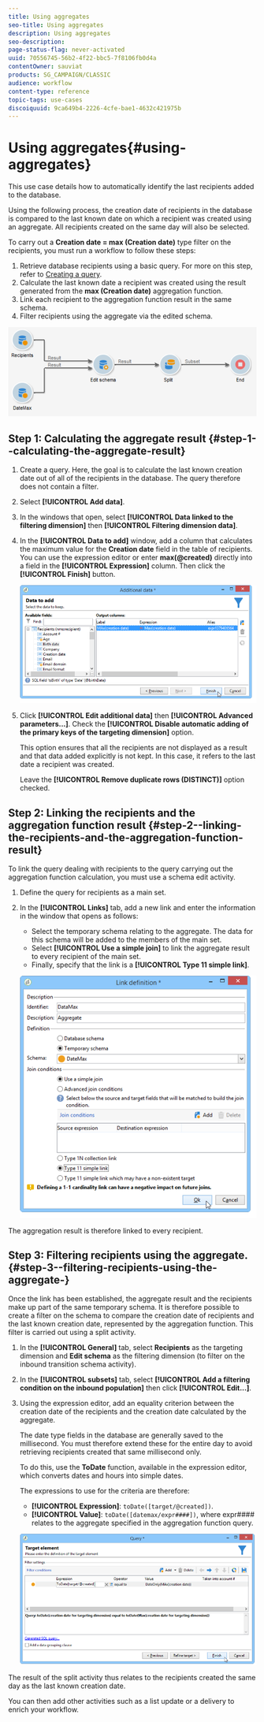 ```yaml
---
title: Using aggregates
seo-title: Using aggregates
description: Using aggregates
seo-description: 
page-status-flag: never-activated
uuid: 70556745-56b2-4f22-bbc5-7f8106fb0d4a
contentOwner: sauviat
products: SG_CAMPAIGN/CLASSIC
audience: workflow
content-type: reference
topic-tags: use-cases
discoiquuid: 9ca649b4-2226-4cfe-bae1-4632c421975b
---
```


# Using aggregates{#using-aggregates}

This use case details how to automatically identify the last recipients added to the database.

Using the following process, the creation date of recipients in the database is compared to the last known date on which a recipient was created using an aggregate. All recipients created on the same day will also be selected.

To carry out a **Creation date = max (Creation date)** type filter on the recipients, you must run a workflow to follow these steps:

1. Retrieve database recipients using a basic query. For more on this step, refer to [Creating a query](../../workflow/using/query.md#creating-a-query).
1. Calculate the last known date a recipient was created using the result generated from the **max (Creation date)** aggregation function.
1. Link each recipient to the aggregation function result in the same schema.
1. Filter recipients using the aggregate via the edited schema.

![](assets/datamanagement_usecase_1.png)

## Step 1: Calculating the aggregate result {#step-1--calculating-the-aggregate-result}

1. Create a query. Here, the goal is to calculate the last known creation date out of all of the recipients in the database. The query therefore does not contain a filter.
1. Select **[!UICONTROL Add data]**.
1. In the windows that open, select **[!UICONTROL Data linked to the filtering dimension]** then **[!UICONTROL Filtering dimension data]**.
1. In the **[!UICONTROL Data to add]** window, add a column that calculates the maximum value for the **Creation date** field in the table of recipients. You can use the expression editor or enter **max(@created)** directly into a field in the **[!UICONTROL Expression]** column. Then click the **[!UICONTROL Finish]** button. 

   ![](assets/datamanagement_usecase_2.png)

1. Click **[!UICONTROL Edit additional data]** then **[!UICONTROL Advanced parameters...]**. Check the **[!UICONTROL Disable automatic adding of the primary keys of the targeting dimension]** option.

   This option ensures that all the recipients are not displayed as a result and that data added explicitly is not kept. In this case, it refers to the last date a recipient was created.

   Leave the **[!UICONTROL Remove duplicate rows (DISTINCT)]** option checked.

## Step 2: Linking the recipients and the aggregation function result {#step-2--linking-the-recipients-and-the-aggregation-function-result}

To link the query dealing with recipients to the query carrying out the aggregation function calculation, you must use a schema edit activity.

1. Define the query for recipients as a main set.
1. In the **[!UICONTROL Links]** tab, add a new link and enter the information in the window that opens as follows:

    * Select the temporary schema relating to the aggregate. The data for this schema will be added to the members of the main set.
    * Select **[!UICONTROL Use a simple join]** to link the aggregate result to every recipient of the main set.
    * Finally, specify that the link is a **[!UICONTROL Type 11 simple link]**.

   ![](assets/datamanagement_usecase_3.png)

The aggregation result is therefore linked to every recipient.

## Step 3: Filtering recipients using the aggregate. {#step-3--filtering-recipients-using-the-aggregate-}

Once the link has been established, the aggregate result and the recipients make up part of the same temporary schema. It is therefore possible to create a filter on the schema to compare the creation date of recipients and the last known creation date, represented by the aggregation function. This filter is carried out using a split activity.

1. In the **[!UICONTROL General]** tab, select **Recipients** as the targeting dimension and **Edit schema** as the filtering dimension (to filter on the inbound transition schema activity). 
1. In the **[!UICONTROL subsets]** tab, select **[!UICONTROL Add a filtering condition on the inbound population]** then click **[!UICONTROL Edit...]**.
1. Using the expression editor, add an equality criterion between the creation date of the recipients and the creation date calculated by the aggregate.

   The date type fields in the database are generally saved to the millisecond. You must therefore extend these for the entire day to avoid retrieving recipients created that same millisecond only.

   To do this, use the **ToDate** function, available in the expression editor, which converts dates and hours into simple dates.

   The expressions to use for the criteria are therefore:

    * **[!UICONTROL Expression]**: `toDate([target/@created])`.
    * **[!UICONTROL Value]**: `toDate([datemax/expr####])`, where expr#### relates to the aggregate specified in the aggregation function query.

   ![](assets/datamanagement_usecase_4.png)

The result of the split activity thus relates to the recipients created the same day as the last known creation date.

You can then add other activities such as a list update or a delivery to enrich your workflow.
